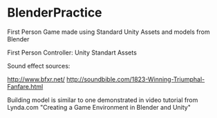 # BlenderPractice

First Person Game made using Standard Unity Assets and models from Blender 

First Person Controller: Unity Standart Assets

Sound effect sources:

http://www.bfxr.net/
http://soundbible.com/1823-Winning-Triumphal-Fanfare.html

Building model is similar to one demonstrated in video tutorial from Lynda.com
"Creating a Game Environment in Blender and Unity"
